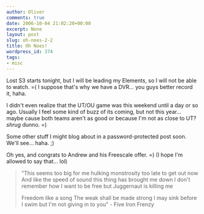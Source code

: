 ```yaml
---
author: Oliver
comments: true
date: 2006-10-04 21:02:20+00:00
excerpt: None
layout: post
slug: oh-noes-2-2
title: Oh Noes!
wordpress_id: 374
tags:
- misc
---
```


Lost S3 starts tonight, but I will be leading my Elements, so I will not be able to watch. =(  I suppose that's why we have a DVR... you guys better record it, haha.

I didn't even realize that the UT/OU game was this weekend until a day or so ago.  Usually I feel some kind of buzz of its coming, but not this year... maybe cause both teams aren't as good or because I'm not as close to UT?  *shrug* dunno. =)

Some other stuff I might blog about in a password-protected post soon.  We'll see... haha. ;)

Oh yes, and congrats to Andrew and his Freescale offer. =)  (I hope I'm allowed to say that... lol)

<blockquote class="lyrics">"This seems too big for me
hulking monstrosity
too late to get out now
And like the speed of sound
this thing has brought me down
I don't remember how
I want to be free
but Juggernaut is killing me

Freedom like a song
The weak shall be made strong
I may sink before I swim
but I'm not giving in to you" - Five Iron Frenzy</blockquote>